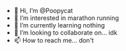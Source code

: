 - 👋 Hi, I’m @Poopycat
- 👀 I’m interested in marathon running
- 🌱 I’m currently learning nothing
- 💞️ I’m looking to collaborate on... idk
- 📫 How to reach me... don't

<!---
Poopycat/Poopycat is a ✨ special ✨ repository because its `README.md` (this file) appears on your GitHub profile.
You can click the Preview link to take a look at your changes.
--->

